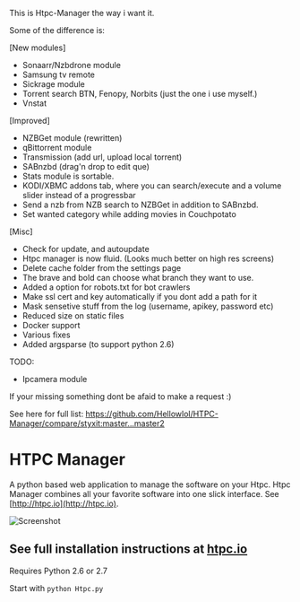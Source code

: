 This is  Htpc-Manager the way i want it.

Some of the difference is:

[New modules]
- Sonaarr/Nzbdrone module
- Samsung tv remote
- Sickrage module
- Torrent search BTN, Fenopy, Norbits (just the one i use myself.)
- Vnstat

[Improved]
- NZBGet module (rewritten)
- qBittorrent module
- Transmission (add url, upload local torrent)
- SABnzbd (drag'n drop to edit que)
- Stats module is sortable.
- KODI/XBMC addons tab, where you can search/execute and a volume slider instead of a progressbar
- Send a nzb from NZB search to NZBGet in addition to SABnzbd.
- Set wanted category while adding movies in Couchpotato

[Misc]
- Check for update, and autoupdate
- Htpc manager is now fluid. (Looks much better on high res screens)
- Delete cache folder from the settings page
- The brave and bold can choose what branch they want to use.
- Added a option for robots.txt for bot crawlers
- Make ssl cert and key automatically if you dont add a path for it
- Mask sensetive stuff from the log (username, apikey, password etc)
- Reduced size on static files
- Docker support
- Various fixes
- Added argsparse (to support python 2.6)

TODO:
- Ipcamera module

If your missing something dont be afaid to make a request :)

See here for full list:
https://github.com/Hellowlol/HTPC-Manager/compare/styxit:master...master2

HTPC Manager
=====

A python based web application to manage the software on your Htpc. Htpc Manager combines all your favorite software into one slick interface. See [http://htpc.io](http://htpc.io).

![Screenshot](http://htpc.io/img/screenshots/dashboard.png)


## See full installation instructions at [htpc.io](http://htpc.io/)

Requires Python 2.6 or 2.7

Start with ```python Htpc.py```
